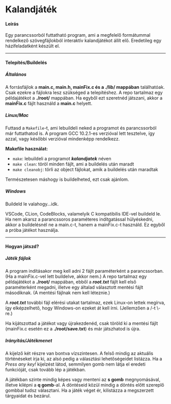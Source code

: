 # Kalandjáték 

#### Leírás 
Egy parancssorból futtatható program, ami a megfelelő formátummal rendelkező szövegfájlokból interaktív kalandjátékot állít elő.
Eredetileg egy házifeladatként készült el.

---

#### Telepítés/Buildelés
##### Általános
A forrásfájlok a **main.c, main.h, mainFix.c és a ./lib/ mappában** találhatóak. Csak ezekre a fájlokra lesz szükséged a telepítéshez.
A repo tartalmaz egy példajátékot a **./root/** mappában. Ha egyből ezt szeretnéd játszani, akkor a **mainFix.c** fájlt használd a **main.c** helyett.

##### Linux/Mac
Futtasd a `Makefile`-t, ami lebuildeli neked a programot és parancssorból már futtathatod is.
A program GCC 10.2.1-es verzióval lett tesztelve, így azzal, vagy későbbi verzióval mindenképp rendelkezz.

**Makefile használat:**
- `make`: lebuildeli a programot ***kalandjatek*** néven 
- `make clean`: töröl minden fájlt, ami a buildelés után maradt 
- `make cleanobj`: törli az object fájlokat, amik a buildelés után maradtak

Természetesen máshogy is buildelheted, ezt csak ajánlom.

##### Windows
Buildeld le valahogy...idk.

VSCode, CLion, CodeBlocks, valamelyik C kompatibilis IDE-vel buildeld le.
Ha nem akarsz a parancssoros paraméteres indítgatással hülyéskedni, akkor a buildelésnél ne a main.c-t, hanem a mainFix.c-t használd. Ez egyből a próba játékot használja.

---

#### Hogyan játszd? 
##### Játék fájlok
A program indításakor meg kell adni 2 fájlt paraméterként a parancssorban. (Ha a mainFix.c-vel lett buildelve, akkor nem.)
A repo tartalmaz egy példajátékot a **./root/** mappában, ebből a ***root.txt*** fájlt kell első paraméterként megadni, illetve egy általad választott mentési fájlt másodiknak. (A mentési fájlnak nem kell léteznie.)

A ***root.txt*** további fájl elérési utakat tartalmaz, ezek Linux-on lettek megírva, így elképzelhető, hogy Windows-on ezeket át kell írni. (Jellemzően a /-t \\-re.)

Ha kijátszottad a játékot vagy újrakezdenéd, csak töröld ki a mentési fájlt (mainFix.c esetén ez a **./root/save.txt**) és már játszhatod is újra.

##### Irányítás/Játékmenet 
A kijelző két részre van bontva vízszintesen. A felső mindig az aktuális történéseket írja ki, az alsó pedig a választási lehetőségeidet listázza.
Ha a *Press any key!* kijelzést látod, semmilyen gomb nem látja el eredeti funkcióját, csak tovább lép a játékban.

A játékban szinte mindig képes vagy menteni az **s gomb** megnyomásával, illetve kilépni a **q gomb**-al.
A döntéseid közül mindig a döntés előtt szereplő gombbal tudsz választani. Ha a játék véget ér, kilistázza a megszerzett tárgyaidat és bezárul.
